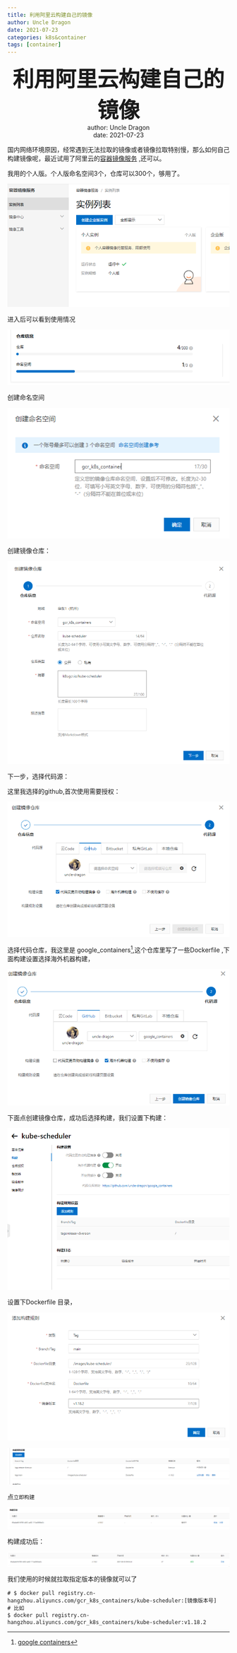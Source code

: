 ```yaml
---
title: 利用阿里云构建自己的镜像
author: Uncle Dragon
date: 2021-07-23
categories: k8s&container
tags: [container]
---
```


<div align='center' ><b><font size='70'> 利用阿里云构建自己的镜像 </font></b></div>























<center> author: Uncle Dragon </center>


<center>   date: 2021-07-23 </center>


<div STYLE="page-break-after: always;"></div>




国内网络环境原因，经常遇到无法拉取的镜像或者镜像拉取特别慢，那么如何自己构建镜像呢，最近试用了阿里云的[容器镜像服务](https://cr.console.aliyun.com/cn-hangzhou/instances) ,还可以。

我用的个人版。个人版命名空间3个，仓库可以300个，够用了。



 ![](https://raw.githubusercontent.com/vinloong/imgchr/main/notes/img/202201191050069.png)



进入后可以看到使用情况

 ![](https://raw.githubusercontent.com/vinloong/imgchr/main/notes/img/202201191050197.png)



创建命名空间



 ![](https://raw.githubusercontent.com/vinloong/imgchr/main/notes/img/202201191050373.png)

创建镜像仓库：



 ![](https://raw.githubusercontent.com/vinloong/imgchr/main/notes/img/202201191050881.png)



下一步，选择代码源：

这里我选择的github,首次使用需要授权：



 ![](https://raw.githubusercontent.com/vinloong/imgchr/main/notes/img/202201191051542.png)



选择代码仓库，我这里是 google_containers[^1],这个仓库里写了一些Dockerfile ,下面构建设置选择海外机器构建，

 ![](https://raw.githubusercontent.com/vinloong/imgchr/main/notes/img/202201191051064.png)

下面点创建镜像仓库，成功后选择构建，我们设置下构建：

 ![](https://raw.githubusercontent.com/vinloong/imgchr/main/notes/img/202201191052643.png)



设置下Dockerfile 目录，

 ![](https://raw.githubusercontent.com/vinloong/imgchr/main/notes/img/202201191052725.png)



 ![](https://raw.githubusercontent.com/vinloong/imgchr/main/notes/img/202201191052805.png)



点`立即构建`

 ![](https://raw.githubusercontent.com/vinloong/imgchr/main/notes/img/202201191052487.png)

构建成功后：

 ![](https://raw.githubusercontent.com/vinloong/imgchr/main/notes/img/202201191053170.png)



我们使用的时候就拉取指定版本的镜像就可以了



```shell
# $ docker pull registry.cn-hangzhou.aliyuncs.com/gcr_k8s_containers/kube-scheduler:[镜像版本号]
# 比如
$ docker pull registry.cn-hangzhou.aliyuncs.com/gcr_k8s_containers/kube-scheduler:v1.18.2
```




[^1]: [google containers](https://github.com/uncle-dragon/google_containers)
